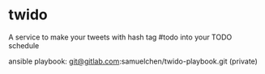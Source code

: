 # twido
A service to make your tweets with hash tag #todo into your TODO schedule

ansible playbook: git@gitlab.com:samuelchen/twido-playbook.git (private)